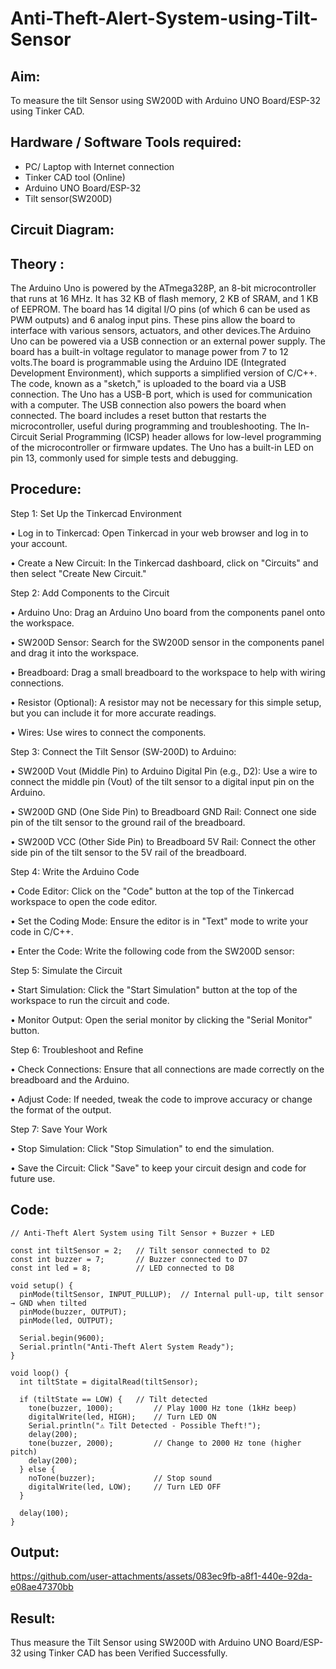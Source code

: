 
# Anti-Theft-Alert-System-using-Tilt-Sensor

## Aim: 
To measure the tilt Sensor using SW200D with Arduino UNO Board/ESP-32 using Tinker CAD.

## Hardware / Software Tools required:

- PC/ Laptop with Internet connection
- Tinker CAD tool (Online)
- Arduino UNO Board/ESP-32
- Tilt sensor(SW200D)

## Circuit Diagram:
 
## Theory :
 The Arduino Uno is powered by the ATmega328P, an 8-bit microcontroller that runs at 16 MHz. It has 32 KB of flash memory, 2 KB of SRAM, and 1 KB of EEPROM. The board has 14 digital I/O pins (of which 6 can be used as PWM outputs) and 6 analog input pins. These pins allow the board to interface with various sensors, actuators, and other devices.The Arduino Uno can be powered via a USB connection or an external power supply. The board has a built-in voltage regulator to manage power from 7 to 12 volts.The board is programmable using the Arduino IDE (Integrated Development Environment), which supports a simplified version of C/C++. The code, known as a "sketch," is uploaded to the board via a USB connection. The Uno has a USB-B port, which is used for communication with a computer. The USB connection also powers the board when connected. The board includes a reset button that restarts the microcontroller, useful during programming and troubleshooting. The In-Circuit Serial Programming (ICSP) header allows for low-level programming of the microcontroller or firmware updates. The Uno has a built-in LED on pin 13, commonly used for simple tests and debugging.


## Procedure:

Step 1: Set Up the Tinkercad Environment

•	Log in to Tinkercad: Open Tinkercad in your web browser and log in to your account.

•	Create a New Circuit: In the Tinkercad dashboard, click on "Circuits" and then select "Create New Circuit."

Step 2: Add Components to the Circuit

•	Arduino Uno: Drag an Arduino Uno board from the components panel onto the workspace.

•	SW200D Sensor: Search for the SW200D sensor in the components panel and drag it into the workspace.

•	Breadboard: Drag a small breadboard to the workspace to help with wiring connections.

•	Resistor (Optional): A resistor may not be necessary for this simple setup, but you can include it for more accurate readings.

•	Wires: Use wires to connect the components.

Step 3: Connect the Tilt Sensor (SW-200D) to Arduino:

•	SW200D Vout (Middle Pin) to Arduino Digital Pin (e.g., D2): Use a wire to connect the middle pin (Vout) of the tilt sensor to a digital input pin on the Arduino.

•	SW200D GND (One Side Pin) to Breadboard GND Rail: Connect one side pin of the tilt sensor to the ground rail of the breadboard.

•	SW200D VCC (Other Side Pin) to Breadboard 5V Rail: Connect the other side pin of the tilt sensor to the 5V rail of the breadboard.

Step 4: Write the Arduino Code

•	Code Editor: Click on the "Code" button at the top of the Tinkercad workspace to open the code editor.

•	Set the Coding Mode: Ensure the editor is in "Text" mode to write your code in C/C++.

•	Enter the Code: Write the following code from the SW200D sensor:

Step 5: Simulate the Circuit

•	Start Simulation: Click the "Start Simulation" button at the top of the workspace to run the circuit and code.

•	Monitor Output: Open the serial monitor by clicking the "Serial Monitor" button.

Step 6: Troubleshoot and Refine

•	Check Connections: Ensure that all connections are made correctly on the breadboard and the Arduino.

•	Adjust Code: If needed, tweak the code to improve accuracy or change the format of the output.

Step 7: Save Your Work

•	Stop Simulation: Click "Stop Simulation" to end the simulation.

•	Save the Circuit: Click "Save" to keep your circuit design and code for future use.

## Code:
```
// Anti-Theft Alert System using Tilt Sensor + Buzzer + LED

const int tiltSensor = 2;   // Tilt sensor connected to D2
const int buzzer = 7;       // Buzzer connected to D7
const int led = 8;          // LED connected to D8

void setup() {
  pinMode(tiltSensor, INPUT_PULLUP);  // Internal pull-up, tilt sensor → GND when tilted
  pinMode(buzzer, OUTPUT);
  pinMode(led, OUTPUT);

  Serial.begin(9600);
  Serial.println("Anti-Theft Alert System Ready");
}

void loop() {
  int tiltState = digitalRead(tiltSensor);

  if (tiltState == LOW) {   // Tilt detected
    tone(buzzer, 1000);         // Play 1000 Hz tone (1kHz beep)
    digitalWrite(led, HIGH);    // Turn LED ON
    Serial.println("⚠️ Tilt Detected - Possible Theft!");
    delay(200);
    tone(buzzer, 2000);         // Change to 2000 Hz tone (higher pitch)
    delay(200);
  } else {
    noTone(buzzer);             // Stop sound
    digitalWrite(led, LOW);     // Turn LED OFF
  }

  delay(100);
}
```

## Output:





https://github.com/user-attachments/assets/083ec9fb-a8f1-440e-92da-e08ae47370bb





## Result:

Thus measure the Tilt Sensor using SW200D with Arduino UNO Board/ESP-32 using Tinker CAD has been Verified Successfully.

